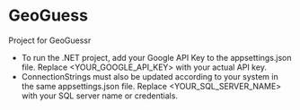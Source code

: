 # GeoGuess
 Project for GeoGuessr
 
* To run the .NET project, add your Google API Key to the appsettings.json file. Replace <YOUR_GOOGLE_API_KEY> with your actual API key.
* ConnectionStrings must also be updated according to your system in the same appsettings.json file. Replace <YOUR_SQL_SERVER_NAME> with your SQL server name or credentials.
